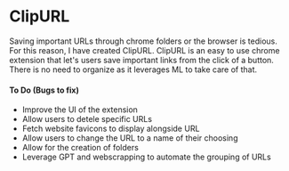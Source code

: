 # ClipURL
Saving important URLs through chrome folders or the browser is tedious. For this reason, I have created ClipURL. ClipURL is an easy to use chrome extension that let's users save important links from the click of a button. There is no need to organize as it leverages ML to take care of that.

#### To Do (Bugs to fix)
<ul>
  <li>Improve the UI of the extension</li>
  <li>Allow users to detele specific URLs</li>
  <li>Fetch website favicons to display alongside URL</li>
  <li>Allow users to change the URL to a name of their choosing</li>
  <li>Allow for the creation of folders</li>
  <li>Leverage GPT and webscrapping to automate the grouping of URLs</li>
  
</ul>

